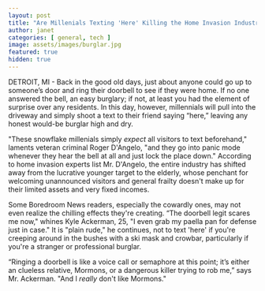 ```yaml
---
layout: post
title: "Are Millenials Texting 'Here' Killing the Home Invasion Industry?"
author: janet
categories: [ general, tech ]
image: assets/images/burglar.jpg
featured: true
hidden: true
---
```


DETROIT, MI - Back in the good old days, just about anyone could go up to someone’s door and ring their doorbell to see if they were home. If no one answered the bell, an easy burglary; if not, at least you had the element of surprise over any residents. In this day, however, millennials will pull into the driveway and simply shoot a text to their friend saying “here,” leaving any honest would-be burglar high and dry. 

"These snowflake millenials simply _expect_ all visitors to text beforehand," laments veteran criminal Roger D'Angelo, "and they go into panic mode whenever they hear the bell at all and just lock the place down." According to home invasion experts list Mr. D'Angelo, the entire industry has shifted away from the lucrative younger target to the elderly, whose penchant for welcoming unannounced visitors and general frailty doesn't make up for their limited assets and very fixed incomes. 

Some Boredroom News readers, especially the cowardly ones, may not even realize the chilling effects they're creating. “The doorbell legit scares me now," whines Kyle Ackerman, 25, "I even grab my paella pan for defense just in case." It is "plain rude," he continues, not to text 'here' if you're creeping around in the bushes with a ski mask and crowbar, particularly if you're a stranger or professional burglar.

“Ringing a doorbell is like a voice call or semaphore at this point; it’s either an clueless relative, Mormons, or a dangerous killer trying to rob me,” says Mr. Ackerman. "And I _really_ don't like Mormons."